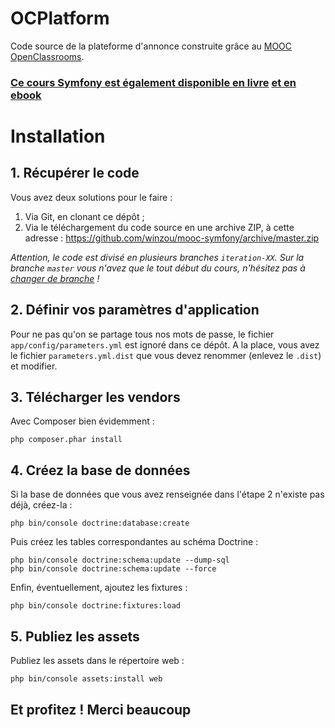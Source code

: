 ﻿# OCPlatform
Code source de la plateforme d'annonce construite grâce au [MOOC OpenClassrooms](https://openclassrooms.com/courses/developpez-votre-site-web-avec-le-framework-symfony2).
### [Ce cours Symfony est également disponible en livre](http://www.eyrolles.com/Informatique/Livre/developpez-votre-site-web-avec-le-framework-symfony2-9791090085428) [et en ebook](https://openclassrooms.com/ebooks/developpez-votre-site-web-avec-le-framework-symfony2)

# Installation
## 1. Récupérer le code
Vous avez deux solutions pour le faire :

1. Via Git, en clonant ce dépôt ;
2. Via le téléchargement du code source en une archive ZIP, à cette adresse : https://github.com/winzou/mooc-symfony/archive/master.zip

*Attention, le code est divisé en plusieurs branches `iteration-XX`. Sur la branche `master` vous n'avez que le tout début du cours, n'hésitez pas à [changer de branche](https://github.com/winzou/mooc-symfony/branches) !*

## 2. Définir vos paramètres d'application
Pour ne pas qu'on se partage tous nos mots de passe, le fichier `app/config/parameters.yml` est ignoré dans ce dépôt. A la place, vous avez le fichier `parameters.yml.dist` que vous devez renommer (enlevez le `.dist`) et modifier.

## 3. Télécharger les vendors
Avec Composer bien évidemment :

    php composer.phar install

## 4. Créez la base de données
Si la base de données que vous avez renseignée dans l'étape 2 n'existe pas déjà, créez-la :

    php bin/console doctrine:database:create

Puis créez les tables correspondantes au schéma Doctrine :

    php bin/console doctrine:schema:update --dump-sql
    php bin/console doctrine:schema:update --force

Enfin, éventuellement, ajoutez les fixtures :

    php bin/console doctrine:fixtures:load

## 5. Publiez les assets
Publiez les assets dans le répertoire web :

    php bin/console assets:install web

## Et profitez ! Merci beaucoup
